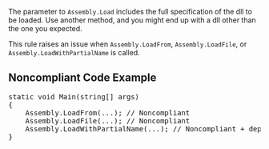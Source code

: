 The parameter to `Assembly.Load` includes the full specification of the dll to be loaded. Use another method, and you might end up with
a dll other than the one you expected. 

This rule raises an issue when `Assembly.LoadFrom`, `Assembly.LoadFile`, or `Assembly.LoadWithPartialName` is
called.

## Noncompliant Code Example

<pre>
static void Main(string[] args)
{
    Assembly.LoadFrom(...); // Noncompliant
    Assembly.LoadFile(...); // Noncompliant
    Assembly.LoadWithPartialName(...); // Noncompliant + deprecated
}
</pre>